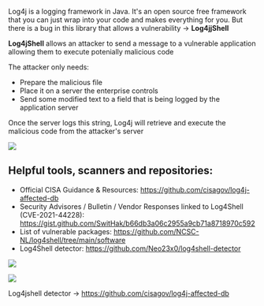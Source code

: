 Log4j is a logging framework in Java. It's an open source free framework that you can just wrap into your code and makes everything for you. But there is a bug in this library that allows a vulnerability -> **Log4jjShell**

**Log4jShell** allows an attacker to send a message to a vulnerable application allowing them to execute potenially malicious code

The attacker only needs:
- Prepare the malicious file
- Place it on a server the enterprise controls
- Send some modified text to a field that is being logged by the application server

Once the server logs this string, Log4j will retrieve and execute the malicious code from the attacker's server

![](img/more%20resources.png)

## Helpful tools, scanners and repositories:
- Official CISA Guidance & Resources: https://github.com/cisagov/log4j-affected-db
- Security Advisores / Bulletin / Vendor Responses linked to Log4Shell (CVE-2021-44228): https://gist.github.com/SwitHak/b66db3a06c2955a9cb71a8718970c592
- List of vulnerable packages: https://github.com/NCSC-NL/log4shell/tree/main/software
- Log4Shell detector: https://github.com/Neo23x0/log4shell-detector

![](img/HELPFUL%20TOOLS.png)

![](img/aditional%20articles.png)

Log4jshell detector -> https://github.com/cisagov/log4j-affected-db
